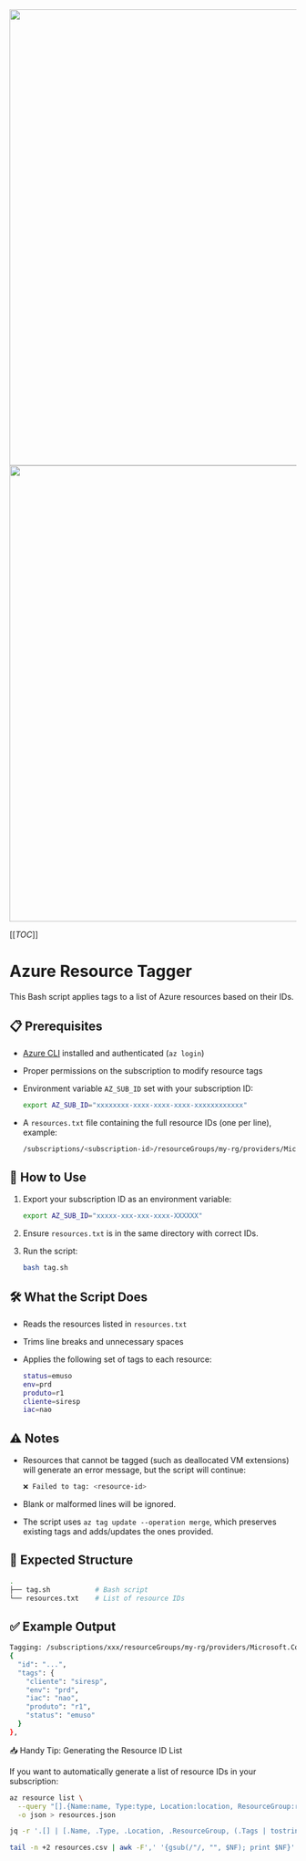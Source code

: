 <!-- markdownlint-disable MD033 -->
<!-- markdownlint-disable MD045 -->
<!-- markdownlint-disable MD041 -->

  <tr>
    <td><img src="https://vectorified.com/download-image#microsoft-azure-icon-11.png" width="800" /></td>
    <td><img src="https://external-content.duckduckgo.com/iu/?u=https%3A%2F%2Fcdn.icon-icons.com%2Ficons2%2F2699%2FPNG%2F512%2Flinux_logo_icon_171222.png&f=1&nofb=1&ipt=7b969f2234f747e1db21294a093082793cd402f722f9a867d58226223e3cfc1c" width="800" /></td>
  </tr>
</table>

[[_TOC_]]

# Azure Resource Tagger

This Bash script applies tags to a list of Azure resources based on their IDs.

## 📋 Prerequisites

- [Azure CLI](https://learn.microsoft.com/cli/azure/install-azure-cli) installed and authenticated (`az login`)
- Proper permissions on the subscription to modify resource tags
- Environment variable `AZ_SUB_ID` set with your subscription ID:

  ```bash
  export AZ_SUB_ID="xxxxxxxx-xxxx-xxxx-xxxx-xxxxxxxxxxxx"
  ```

- A `resources.txt` file containing the full resource IDs (one per line), example:

  ```bash
  /subscriptions/<subscription-id>/resourceGroups/my-rg/providers/Microsoft.Compute/virtualMachines/my-vm
  ```

## 🚀 How to Use

1. Export your subscription ID as an environment variable:

   ```bash
   export AZ_SUB_ID="xxxxx-xxx-xxx-xxxx-XXXXXX"
   ```

2. Ensure `resources.txt` is in the same directory with correct IDs.

3. Run the script:

   ```bash
   bash tag.sh
   ```

## 🛠️ What the Script Does

- Reads the resources listed in `resources.txt`
- Trims line breaks and unnecessary spaces
- Applies the following set of tags to each resource:

  ```bash
  status=emuso
  env=prd
  produto=r1
  cliente=siresp
  iac=nao
  ```

## ⚠️ Notes

- Resources that cannot be tagged (such as deallocated VM extensions) will generate an error message, but the script will continue:

  ```bash
  ❌ Failed to tag: <resource-id>
  ```

- Blank or malformed lines will be ignored.
- The script uses `az tag update --operation merge`, which preserves existing tags and adds/updates the ones provided.

## 📁 Expected Structure

```bash
.
├── tag.sh           # Bash script
└── resources.txt    # List of resource IDs
```

## ✅ Example Output

```bash
Tagging: /subscriptions/xxx/resourceGroups/my-rg/providers/Microsoft.Compute/virtualMachines/vm01
{
  "id": "...",
  "tags": {
    "cliente": "siresp",
    "env": "prd",
    "iac": "nao",
    "produto": "r1",
    "status": "emuso"
  }
},
```

📥 Handy Tip: Generating the Resource ID List

If you want to automatically generate a list of resource IDs in your subscription:

```bash
az resource list \
  --query "[].{Name:name, Type:type, Location:location, ResourceGroup:resourceGroup, Tags:tags, Id:id}" \
  -o json > resources.json

jq -r '.[] | [.Name, .Type, .Location, .ResourceGroup, (.Tags | tostring), .Id] | @csv' resources.json > resources.csv

tail -n +2 resources.csv | awk -F',' '{gsub(/"/, "", $NF); print $NF}' > resources.txt # Adjust resources.txt if necessary
```
